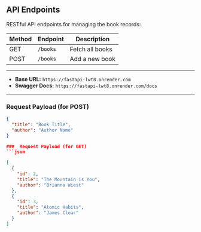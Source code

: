 ## API Endpoints

RESTful API endpoints for managing the book records:

| Method | Endpoint   | Description            |
|--------|------------|------------------------|
| GET    | `/books`   | Fetch all books        |
| POST   | `/books`   | Add a new book         |

---

- **Base URL:** `https://fastapi-lwt8.onrender.com`
- **Swagger Docs:** `https://fastapi-lwt8.onrender.com/docs`

---

###  Request Payload (for POST)

```json
{
  "title": "Book Title",
  "author": "Author Name"
}

###  Request Payload (for GET)
```json

[
  {
    "id": 2,
    "title": "The Mountain is You",
    "author": "Brianna Wiest"
  },
  {
    "id": 3,
    "title": "Atomic Habits",
    "author": "James Clear"
  }
]
